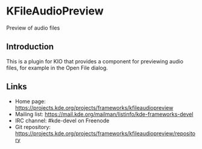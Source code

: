 # KFileAudioPreview

Preview of audio files

## Introduction

This is a plugin for KIO that provides a component for previewing audio
files, for example in the Open File dialog.

## Links

- Home page: <https://projects.kde.org/projects/frameworks/kfileaudiopreview>
- Mailing list: <https://mail.kde.org/mailman/listinfo/kde-frameworks-devel>
- IRC channel: #kde-devel on Freenode
- Git repository: <https://projects.kde.org/projects/frameworks/kfileaudiopreview/repository>
